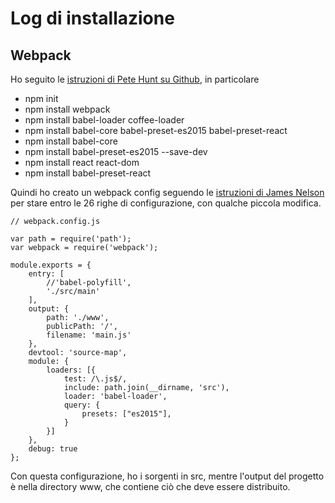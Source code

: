 # Log di installazione

## Webpack

Ho seguito le [istruzioni di Pete Hunt su Github][1], in particolare

* npm init
* npm install webpack
* npm install babel-loader coffee-loader
* npm install babel-core babel-preset-es2015 babel-preset-react
* npm install babel-core
* npm install babel-preset-es2015 --save-dev
* npm install react react-dom
* npm install babel-preset-react

Quindi ho creato un webpack config seguendo le [istruzioni di James Nelson][2] per stare entro le 26 righe di configurazione, con qualche piccola modifica.

	// webpack.config.js

	var path = require('path');
	var webpack = require('webpack');

	module.exports = {
	    entry: [
	        //'babel-polyfill',
	        './src/main'
	    ],
	    output: {
	        path: './www',
	        publicPath: '/',
	        filename: 'main.js'
	    },
	    devtool: 'source-map',
	    module: {
	        loaders: [{
	            test: /\.js$/,
	            include: path.join(__dirname, 'src'),
	            loader: 'babel-loader',
	            query: {
	                presets: ["es2015"],
	            }
	        }]
	    },
	    debug: true
	};

Con questa configurazione, ho i sorgenti in src, mentre l'output del progetto è nella directory www, che contiene ciò che deve essere distribuito.


[1]: https://github.com/petehunt/webpack-howto
[2]: http://jamesknelson.com/webpack-made-simple-build-es6-less-with-autorefresh-in-26-lines/

